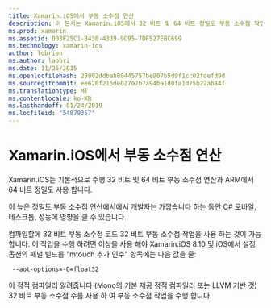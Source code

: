 ```yaml
---
title: Xamarin.iOS에서 부동 소수점 연산
description: 이 문서는 Xamarin.iOS에서 32 비트 및 64 비트 정밀도 부동 소수점 작업을 처리 하는 방법을 설명 합니다 하 고 성능 관련된 영향을 설명 합니다.
ms.prod: xamarin
ms.assetid: 003F25C1-B430-4339-9C95-7DF527EBC699
ms.technology: xamarin-ios
author: lobrien
ms.author: laobri
ms.date: 11/25/2015
ms.openlocfilehash: 28002ddbab80445757be907b5d9f1cc02fdefd9d
ms.sourcegitcommit: ee626f215de02707b7a94ba1d0fa1d75b22ab84f
ms.translationtype: MT
ms.contentlocale: ko-KR
ms.lasthandoff: 01/24/2019
ms.locfileid: "54879357"
---
```

# <a name="floating-point-operations-in-xamarinios"></a>Xamarin.iOS에서 부동 소수점 연산

Xamarin.iOS는 기본적으로 수행 32 비트 및 64 비트 부동 소수점 연산과 ARM에서 64 비트 정밀도 사용 합니다.  

이 높은 정밀도 부동 소수점 연산에서에서 개발자는 가깝습니다 하는 동안 C# 모바일, 데스크톱, 성능에 영향을 클 수 있습니다.

컴파일할에 32 비트 부동 소수점 코드 32 비트 부동 소수점 작업을 사용 하는 것이 가능 합니다.  이 작업을 수행 하려면 이상을 사용 해야 Xamarin.iOS 8.10 및 iOS에서 설정 옵션의 패널 빌드를 "mtouch 추가 인수" 항목에는 다음 값을 줄:

     --aot-options=-O=float32

이 정적 컴파일러 알려줍니다 (Mono의 기본 제공 정적 컴파일러 또는 LLVM 기반 것) 32 비트 부동 소수점 수를 사용 하 여 부동 소수점 작업을 수행 합니다.
